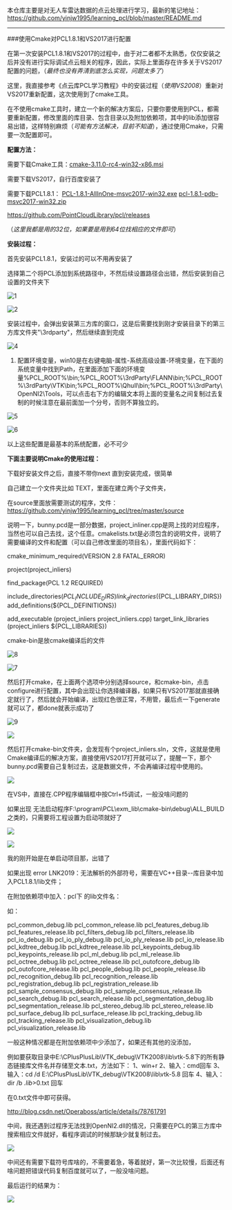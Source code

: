 本仓库主要是对无人车雷达数据的点云处理进行学习，最新的笔记地址：https://github.com/yinjw1995/learning_pcl/blob/master/README.md

---

###使用Cmake对PCL1.8.1和VS2017进行配置

在第一次安装PCL1.8.1和VS2017的过程中，由于对二者都不太熟悉，仅仅安装之后并没有进行实际调试点云相关的程序，因此，实际上里面存在许多关于VS2017配置的问题，（*最终也没有弄清到底怎么实现，问题太多了*）

这里，我直接参考《点云库PCL学习教程》中的安装过程（*使用VS2008*）重新对VS2017重新配置，这次使用到了cmake工具。

在不使用cmake工具时，建立一个新的解决方案后，只要你要使用到PCL，都需要重新配置，修改里面的库目录、包含目录以及附加依赖项，其中的lib添加很容易出错，这样特别麻烦（*可能有方法解决，目前不知道*），通过使用Cmake，只需要一次配置即可。

**配置方法：**

需要下载Cmake工具：[cmake-3.11.0-rc4-win32-x86.msi](https://cmake.org/files/v3.11/cmake-3.11.0-rc4-win32-x86.msi)

需要下载VS2017，自行百度安装了

需要下载PCL1.8.1： [PCL-1.8.1-AllInOne-msvc2017-win32.exe](https://github.com/PointCloudLibrary/pcl/releases/download/pcl-1.8.1/PCL-1.8.1-AllInOne-msvc2017-win32.exe)  [ pcl-1.8.1-pdb-msvc2017-win32.zip](https://github.com/PointCloudLibrary/pcl/releases/download/pcl-1.8.1/pcl-1.8.1-pdb-msvc2017-win32.zip) 

https://github.com/PointCloudLibrary/pcl/releases

（*这里我都是用的32位，如果要是用到64位找相应的文件即可*）

**安装过程：**

首先安装PCL1.8.1，安装过的可以不用再安装了

选择第二个将PCL添加到系统路径中，不然后续设置路径会出错，然后安装到自己设置的文件夹下

![1](https://github.com/yinjw1995/learning_pcl/raw/master/installation/img/1.jpg)

![2](https://github.com/yinjw1995/learning_pcl/raw/master/installation/img/2.jpg)

安装过程中，会弹出安装第三方库的窗口，这是后需要找到刚才安装目录下的第三方库文件夹"\3rdparty\"，然后继续直到完成

![4](https://github.com/yinjw1995/learning_pcl/raw/master/installation/img/4.jpg)

1. 配置环境变量，win10是在右键电脑-属性-系统高级设置-环境变量，在下面的系统变量中找到Path，在里面添加下面的环境变量%PCL_ROOT%\bin;%PCL_ROOT%\3rdParty\FLANN\bin;%PCL_ROOT%\3rdParty\VTK\bin;%PCL_ROOT%\Qhull\bin;%PCL_ROOT%\3rdParty\OpenNI2\Tools，可以点击右下方的编辑文本将上面的变量名之间复制过去复制的时候注意在最前面加一个分号，否则不算独立的。

![5](https://github.com/yinjw1995/learning_pcl/raw/master/installation/img/5.jpg)

![6](https://github.com/yinjw1995/learning_pcl/raw/master/installation/img/6.jpg)

以上这些配置是最基本的系统配置，必不可少

**下面主要说明Cmake的使用过程：**

下载好安装文件之后，直接不带你next 直到安装完成，很简单

自己建立一个文件夹比如 TEXT，里面在建立两个子文件夹，

在source里面放需要测试的程序，文件：https://github.com/yinjw1995/learning_pcl/tree/master/source

说明一下，bunny.pcd是一部分数据，project_inliner.cpp是网上找的对应程序，当然也可以自己去找，这个任意。cmakelists.txt是必须包含的说明文件，说明了需要编译的文件和配置（可以自己修改里面的项目名），里面代码如下：

cmake_minimum_required(VERSION 2.8 FATAL_ERROR)

project(project_inliers)

find_package(PCL 1.2 REQUIRED)

include_directories(${PCL_INCLUDE_DIRS})
link_directories(${PCL_LIBRARY_DIRS})
add_definitions(${PCL_DEFINITIONS})

add_executable (project_inliers project_inliers.cpp)
target_link_libraries (project_inliers ${PCL_LIBRARIES})

cmake-bin是放cmake编译后的文件

![8](https://github.com/yinjw1995/learning_pcl/raw/master/installation/img/8.jpg)

![7](https://github.com/yinjw1995/learning_pcl/raw/master/installation/img/7.jpg)

然后打开cmake，在上面两个选项中分别选择source，和cmake-bin，点击configure进行配置，其中会出现让你选择编译器，如果只有VS2017那就直接确定就行了，然后就会开始编译，出现红色很正常，不用管，最后点一下generate就可以了，都done就表示成功了

![9](https://github.com/yinjw1995/learning_pcl/raw/master/installation/img/9.jpg)

![](https://github.com/yinjw1995/learning_pcl/raw/master/installation/img/10.jpg)

然后打开cmake-bin文件夹，会发现有个project_inliers.sln，文件，这就是使用Cmake编译后的解决方案，直接使用VS2017打开就可以了，提醒一下，那个bunny.pcd需要自己复制过去，这是数据文件，不会再编译过程中使用的。

![](https://github.com/yinjw1995/learning_pcl/raw/master/installation/img/11.jpg)

在VS中，直接在.CPP程序编辑框中按Ctrl+f5调试，一般没啥问题的

如果出现 无法启动程序F:\program\PCL\exm_lib\cmake-bin\debug\ALL_BUILD之类的，只需要将工程设置为启动项就好了

![](https://github.com/yinjw1995/learning_pcl/raw/master/installation/img/13.jpg)

![](https://github.com/yinjw1995/learning_pcl/raw/master/installation/img/14.jpg)

我的刚开始是在单启动项目那，出错了

如果出现 error LNK2019：无法解析的外部符号，需要在VC++目录--库目录中加入PCL1.8.1/lib文件；

在附加依赖项中加入：pcl下 的lib文件名：

如：

pcl_common_debug.lib
pcl_common_release.lib
pcl_features_debug.lib
pcl_features_release.lib
pcl_filters_debug.lib
pcl_filters_release.lib
pcl_io_debug.lib
pcl_io_ply_debug.lib
pcl_io_ply_release.lib
pcl_io_release.lib
pcl_kdtree_debug.lib
pcl_kdtree_release.lib
pcl_keypoints_debug.lib
pcl_keypoints_release.lib
pcl_ml_debug.lib
pcl_ml_release.lib
pcl_octree_debug.lib
pcl_octree_release.lib
pcl_outofcore_debug.lib
pcl_outofcore_release.lib
pcl_people_debug.lib
pcl_people_release.lib
pcl_recognition_debug.lib
pcl_recognition_release.lib
pcl_registration_debug.lib
pcl_registration_release.lib
pcl_sample_consensus_debug.lib
pcl_sample_consensus_release.lib
pcl_search_debug.lib
pcl_search_release.lib
pcl_segmentation_debug.lib
pcl_segmentation_release.lib
pcl_stereo_debug.lib
pcl_stereo_release.lib
pcl_surface_debug.lib
pcl_surface_release.lib
pcl_tracking_debug.lib
pcl_tracking_release.lib
pcl_visualization_debug.lib
pcl_visualization_release.lib

一般这种情况都是在附加依赖项中少添加了，如果还有其他的没添加，

例如要获取目录中E:\CPlusPlusLib\VTK_debug\VTK2008\lib\vtk-5.8下的所有静态链接库文件名并存储至文本.txt，方法如下： 
1、win+r 
2、输入：cmd回车 
3、输入：cd /d E:\CPlusPlusLib\VTK_debug\VTK2008\lib\vtk-5.8 回车 
4、输入：dir /b *.lib*>0.txt 回车 

在0.txt文件中即可获得。

http://blog.csdn.net/Operaboss/article/details/78761791

中间，我还遇到过程序无法找到OpenNI2.dll的情况，只需要在PCL的第三方库中搜索相应文件就好，看程序调试的时候那缺少就复制过去。

![](https://github.com/yinjw1995/learning_pcl/raw/master/installation/img/15.jpg)

中间还有需要下载符号库啥的，不需要着急，等着就好，第一次比较慢，后面还有啥问题把错误代码复制百度就可以了，一般没啥问题。

最后运行的结果为：

![](https://github.com/yinjw1995/learning_pcl/raw/master/installation/img/16.jpg)

